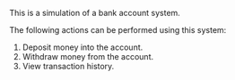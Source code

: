 This is a simulation of a bank account system.

The following actions can be performed using this system:

1. Deposit money into the account.
2. Withdraw money from the account.
3. View transaction history.
